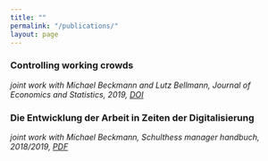 ```yaml
---
title: ""
permalink: "/publications/"
layout: page
---
```


### Controlling working crowds
*joint work with Michael Beckmann and Lutz Bellmann, Journal of Economics and Statistics, 2019, [DOI](https://www.degruyter.com/document/doi/10.1515/jbnst-2017-0154/html)*

### Die Entwicklung der Arbeit in Zeiten der Digitalisierung
*joint work with Michael Beckmann, Schulthess manager handbuch, 2018/2019, [PDF](https://wwz.unibas.ch/fileadmin/user_upload/wwz/00_Professuren/Beckmann_Personal_und_Organisation/Z_Gerten/pub_smh_Beckmann_Gerten.pdf)*
